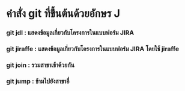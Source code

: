 # คำสั่ง git ที่ขึ้นต้นด้วยอักษร J
### git jdl : แสดงข้อมูลเกี่ยวกับโครงการในแบบฟอร์ม JIRA

### git jiraffe : แสดงข้อมูลเกี่ยวกับโครงการในแบบฟอร์ม JIRA โดยใช้ jiraffe

### git join : รวมสาขาเข้าด้วยกัน

### git jump : ข้ามไปยังสาขาอื่





